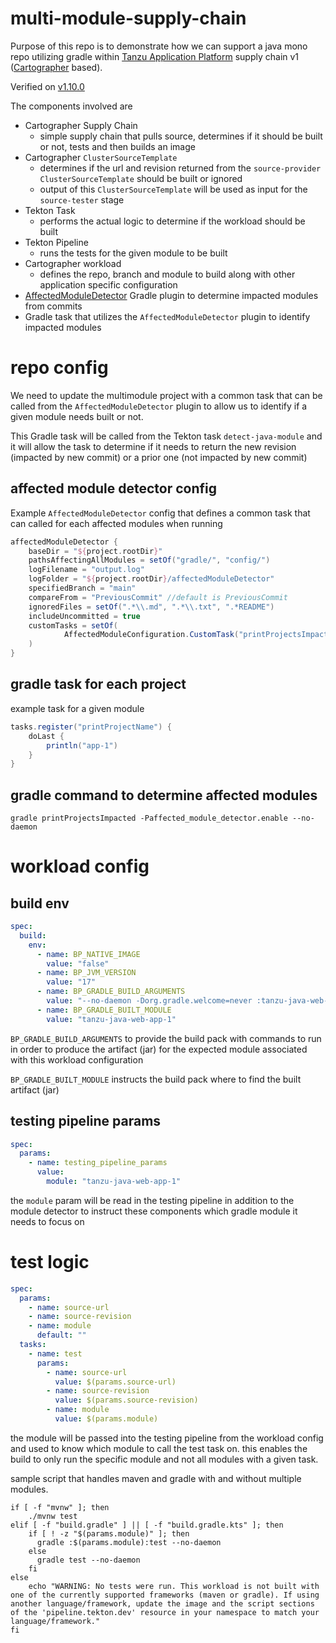 # multi-module-supply-chain

Purpose of this repo is to demonstrate how we can support a java mono repo utilizing gradle within [Tanzu Application Platform](https://docs.vmware.com/en/VMware-Tanzu-Application-Platform/index.html) supply chain v1 ([Cartographer](https://cartographer.sh/) based).

Verified on [v1.10.0](https://docs.vmware.com/en/VMware-Tanzu-Application-Platform/1.10/tap/overview.html)

The components involved are

* Cartographer Supply Chain 
  * simple supply chain that pulls source, determines if it should be built or not, tests and then builds an image
* Cartographer `ClusterSourceTemplate`
  * determines if the url and revision returned from the `source-provider` `ClusterSourceTemplate` should be built or ignored
  * output of this `ClusterSourceTemplate` will be used as input for the `source-tester` stage
* Tekton Task
  * performs the actual logic to determine if the workload should be built
* Tekton Pipeline 
  * runs the tests for the given module to be built
* Cartographer workload
  * defines the repo, branch and module to build along with other application specific configuration
* [AffectedModuleDetector](https://github.com/dropbox/AffectedModuleDetector) Gradle plugin to determine impacted modules from commits
* Gradle task that utilizes the `AffectedModuleDetector` plugin to identify impacted modules

# repo config

We need to update the multimodule project with a common task that can be called from the `AffectedModuleDetector` plugin to allow us to identify if a given module needs built or not. 

This Gradle task will be called from the Tekton task `detect-java-module` and it will allow the task to determine if it needs to return the new revision (impacted by new commit) or a prior one (not impacted by new commit)

## affected module detector config

Example `AffectedModuleDetector` config that defines a common task that can called for each affected modules when running

```groovy
affectedModuleDetector {
    baseDir = "${project.rootDir}"
    pathsAffectingAllModules = setOf("gradle/", "config/")
    logFilename = "output.log"
    logFolder = "${project.rootDir}/affectedModuleDetector"
    specifiedBranch = "main"
    compareFrom = "PreviousCommit" //default is PreviousCommit
    ignoredFiles = setOf(".*\\.md", ".*\\.txt", ".*README")
    includeUncommitted = true
    customTasks = setOf(
            AffectedModuleConfiguration.CustomTask("printProjectsImpacted", "printProjectName", "print name")
    )
}
```

## gradle task for each project
example task for a given module
``` groovy
tasks.register("printProjectName") {
    doLast {
        println("app-1")
    }
}
```

## gradle command to determine affected modules

```shell
gradle printProjectsImpacted -Paffected_module_detector.enable --no-daemon
```

# workload config

## build env

```yaml
spec:
  build:
    env:
      - name: BP_NATIVE_IMAGE
        value: "false"
      - name: BP_JVM_VERSION
        value: "17"
      - name: BP_GRADLE_BUILD_ARGUMENTS
        value: "--no-daemon -Dorg.gradle.welcome=never :tanzu-java-web-app-1:assemble"
      - name: BP_GRADLE_BUILT_MODULE
        value: "tanzu-java-web-app-1"
```
`BP_GRADLE_BUILD_ARGUMENTS` to provide the build pack with commands to run in order to produce the artifact (jar) for the expected module associated with this workload configuration

`BP_GRADLE_BUILT_MODULE` instructs the build pack where to find the built artifact (jar)

## testing pipeline params

```yaml
spec:  
  params:
    - name: testing_pipeline_params
      value:
        module: "tanzu-java-web-app-1"
```

the `module` param will be read in the testing pipeline in addition to the module detector to instruct these components which gradle module it needs to focus on

# test logic

```yaml
spec:
  params:
    - name: source-url
    - name: source-revision
    - name: module
      default: ""
  tasks:
    - name: test
      params:
        - name: source-url
          value: $(params.source-url)
        - name: source-revision
          value: $(params.source-revision)
        - name: module
          value: $(params.module)
```

the module will be passed into the testing pipeline from the workload config and used to know which module to call the test task on. this enables the build to only run the specific module and not all modules with a given task.

sample script that handles maven and gradle with and without multiple modules.

```shell
if [ -f "mvnw" ]; then
    ./mvnw test
elif [ -f "build.gradle" ] || [ -f "build.gradle.kts" ]; then
    if [ ! -z "$(params.module)" ]; then
      gradle :$(params.module):test --no-daemon
    else
      gradle test --no-daemon
    fi
else
    echo "WARNING: No tests were run. This workload is not built with one of the currently supported frameworks (maven or gradle). If using another language/framework, update the image and the script sections of the 'pipeline.tekton.dev' resource in your namespace to match your language/framework."
fi
```


